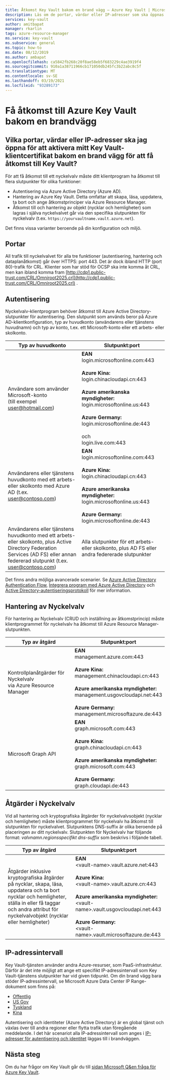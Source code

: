 ```yaml
---
title: Åtkomst Key Vault bakom en brand vägg – Azure Key Vault | Microsoft Docs
description: Läs om de portar, värdar eller IP-adresser som ska öppnas för att aktivera ett nyckel valvs klient program bakom en brand vägg för att få åtkomst till ett nyckel valv.
services: key-vault
author: amitbapat
manager: rkarlin
tags: azure-resource-manager
ms.service: key-vault
ms.subservice: general
ms.topic: how-to
ms.date: 08/12/2019
ms.author: ambapat
ms.openlocfilehash: ca5842fb268c20f8ae58eb5f683229c4ae3919f4
ms.sourcegitcommit: 910a1a38711966cb171050db245fc3b22abc8c5f
ms.translationtype: MT
ms.contentlocale: sv-SE
ms.lasthandoff: 03/19/2021
ms.locfileid: "93289173"
---
```

# <a name="access-azure-key-vault-behind-a-firewall"></a>Få åtkomst till Azure Key Vault bakom en brandvägg

## <a name="what-ports-hosts-or-ip-addresses-should-i-open-to-enable-my-key-vault-client-application-behind-a-firewall-to-access-key-vault"></a>Vilka portar, värdar eller IP-adresser ska jag öppna för att aktivera mitt Key Vault-klientcertifikat bakom en brand vägg för att få åtkomst till Key Vault?

För att få åtkomst till ett nyckelvalv måste ditt klientprogram ha åtkomst till flera slutpunkter för olika funktioner:

* Autentisering via Azure Active Directory (Azure AD).
* Hantering av Azure Key Vault. Detta omfattar att skapa, läsa, uppdatera, ta bort och ange åtkomstprinciper via Azure Resource Manager.
* Åtkomst till och hantering av objekt (nycklar och hemligheter) som lagras i själva nyckelvalvet går via den specifika slutpunkten för nyckelvalv (t.ex. `https://yourvaultname.vault.azure.net`).  

Det finns vissa varianter beroende på din konfiguration och miljö.

## <a name="ports"></a>Portar

All trafik till nyckelvalvet för alla tre funktioner (autentisering, hantering och dataplanåtkomst) går över HTTPS: port 443. Det är dock ibland HTTP (port 80)-trafik för CRL. Klienter som har stöd för OCSP ska inte komma åt CRL, men kan ibland komma fram [http://cdp1.public-trust.com/CRL/Omniroot2025.crl](http://cdp1.public-trust.com/CRL/Omniroot2025.crl) .  

## <a name="authentication"></a>Autentisering

Nyckelvalv-klientprogram behöver åtkomst till Azure Active Directory-slutpunkter för autentisering. Den slutpunkt som används beror på Azure AD-klientkonfiguration, typ av huvudkonto (användarens eller tjänstens huvudnamn) och typ av konto, t.ex. ett Microsoft-konto eller ett arbets- eller skolkonto.  

| Typ av huvudkonto | Slutpunkt:port |
| --- | --- |
| Användare som använder Microsoft-konto<br> (till exempel user@hotmail.com) |**EAN**<br> login.microsoftonline.com:443<br><br> **Azure Kina:**<br> login.chinacloudapi.cn:443<br><br>**Azure amerikanska myndigheter:**<br> login.microsoftonline.us:443<br><br>**Azure Germany:**<br> login.microsoftonline.de:443<br><br> och <br>login.live.com:443 |
| Användarens eller tjänstens huvudkonto med ett arbets- eller skolkonto med Azure AD (t.ex. user@contoso.com) |**EAN**<br> login.microsoftonline.com:443<br><br> **Azure Kina:**<br> login.chinacloudapi.cn:443<br><br>**Azure amerikanska myndigheter:**<br> login.microsoftonline.us:443<br><br>**Azure Germany:**<br> login.microsoftonline.de:443 |
| Användarens eller tjänstens huvudkonto med ett arbets- eller skolkonto, plus Active Directory Federation Services (AD FS) eller annan federerad slutpunkt (t.ex. user@contoso.com) |Alla slutpunkter för ett arbets- eller skolkonto, plus AD FS eller andra federerade slutpunkter |

Det finns andra möjliga avancerade scenarier. Se [Azure Active Directory Authentication Flow](../../active-directory/develop/authentication-vs-authorization.md), [Integrera program med Azure Active Directory](../../active-directory/develop/active-directory-how-to-integrate.md) och [Active Directory-autentiseringsprotokoll](/previous-versions/azure/dn151124(v=azure.100)) för mer information.  

## <a name="key-vault-management"></a>Hantering av Nyckelvalv

För hantering av Nyckelvalv (CRUD och inställning av åtkomstprincip) måste klientprogrammet för nyckelvalv ha åtkomst till Azure Resource Manager-slutpunkten.  

| Typ av åtgärd | Slutpunkt:port |
| --- | --- |
| Kontrollplanåtgärder för Nyckelvalv<br> via Azure Resource Manager |**EAN**<br> management.azure.com:443<br><br> **Azure Kina:**<br> management.chinacloudapi.cn:443<br><br> **Azure amerikanska myndigheter:**<br> management.usgovcloudapi.net:443<br><br> **Azure Germany:**<br> management.microsoftazure.de:443 |
| Microsoft Graph API |**EAN**<br> graph.microsoft.com:443<br><br> **Azure Kina:**<br> graph.chinacloudapi.cn:443<br><br> **Azure amerikanska myndigheter:**<br> graph.microsoft.com:443<br><br> **Azure Germany:**<br> graph.cloudapi.de:443 |

## <a name="key-vault-operations"></a>Åtgärder i Nyckelvalv

Vid all hantering och kryptografiska åtgärder för nyckelvalvsobjekt (nycklar och hemligheter) måste klientprogrammet för nyckelvalv ha åtkomst till slutpunkten för nyckelvalvet. Slutpunktens DNS-suffix är olika beroende på placeringen av ditt nyckelvalv. Slutpunkten för Nyckelvalv har följande format: *valvnamn*.*regionsspecifikt dns-suffix* som beskrivs i följande tabell.  

| Typ av åtgärd | Slutpunkt:port |
| --- | --- |
| Åtgärder inklusive kryptografiska åtgärder på nycklar, skapa, läsa, uppdatera och ta bort nycklar och hemligheter, ställa in eller få taggar och andra attribut för nyckelvalvobjekt (nycklar eller hemligheter) |**EAN**<br> &lt;vault-name&gt;.vault.azure.net:443<br><br> **Azure Kina:**<br> &lt;vault-name&gt;.vault.azure.cn:443<br><br> **Azure amerikanska myndigheter:**<br> &lt;vault-name&gt;.vault.usgovcloudapi.net:443<br><br> **Azure Germany:**<br> &lt;vault-name&gt;.vault.microsoftazure.de:443 |

## <a name="ip-address-ranges"></a>IP-adressintervall

Key Vault-tjänsten använder andra Azure-resurser, som PaaS-infrastruktur. Därför är det inte möjligt att ange ett specifikt IP-adressintervall som Key Vault-tjänstens slutpunkter har vid given tidpunkt. Om din brand vägg bara stöder IP-adressintervall, se Microsoft Azure Data Center IP Range-dokument som finns på:
* [Offentlig](https://www.microsoft.com/en-us/download/details.aspx?id=56519)
* [US Gov](https://www.microsoft.com/en-us/download/details.aspx?id=57063)
* [Tyskland](https://www.microsoft.com/en-us/download/details.aspx?id=57064)
* [Kina](https://www.microsoft.com/en-us/download/details.aspx?id=57062)

Autentisering och identiteter (Azure Active Directory) är en global tjänst och växlas över till andra regioner eller flytta trafik utan föregående meddelande. I det här scenariot alla IP-adressintervall som anges i [ IP-adresser för autentisering och identitet](https://support.office.com/article/Office-365-URLs-and-IP-address-ranges-8548a211-3fe7-47cb-abb1-355ea5aa88a2#bkmk_identity_ip) läggas till i brandväggen.

## <a name="next-steps"></a>Nästa steg

Om du har frågor om Key Vault går du till [sidan Microsoft Q&en fråga för Azure Key Vault](/answers/topics/azure-key-vault.html).